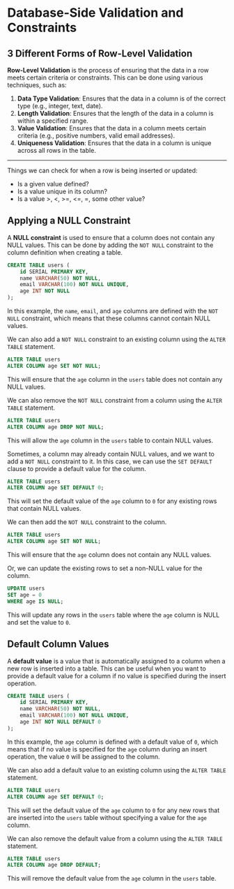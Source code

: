 # Database-Side Validation and Constraints

## 3 Different Forms of Row-Level Validation

**Row-Level Validation** is the process of ensuring that the data in a row meets certain criteria or constraints. This can be done using various techniques, such as:

1. **Data Type Validation**: Ensures that the data in a column is of the correct type (e.g., integer, text, date).
2. **Length Validation**: Ensures that the length of the data in a column is within a specified range.
3. **Value Validation**: Ensures that the data in a column meets certain criteria (e.g., positive numbers, valid email addresses).
4. **Uniqueness Validation**: Ensures that the data in a column is unique across all rows in the table.

<hr/>

Things we can check for when a row is being inserted or updated:

- Is a given value defined?
- Is a value unique in its column?
- Is a value >, <, >=, <=, =, some other value?

## Applying a NULL Constraint

A **NULL constraint** is used to ensure that a column does not contain any NULL values. This can be done by adding the `NOT NULL` constraint to the column definition when creating a table.

```sql
CREATE TABLE users (
    id SERIAL PRIMARY KEY,
    name VARCHAR(50) NOT NULL,
    email VARCHAR(100) NOT NULL UNIQUE,
    age INT NOT NULL
);
```

In this example, the `name`, `email`, and `age` columns are defined with the `NOT NULL` constraint, which means that these columns cannot contain NULL values.

We can also add a `NOT NULL` constraint to an existing column using the `ALTER TABLE` statement.

```sql
ALTER TABLE users
ALTER COLUMN age SET NOT NULL;
```

This will ensure that the `age` column in the `users` table does not contain any NULL values.

We can also remove the `NOT NULL` constraint from a column using the `ALTER TABLE` statement.

```sql
ALTER TABLE users
ALTER COLUMN age DROP NOT NULL;
```

This will allow the `age` column in the `users` table to contain NULL values.

Sometimes, a column may already contain NULL values, and we want to add a `NOT NULL` constraint to it. In this case, we can use the `SET DEFAULT` clause to provide a default value for the column.

```sql
ALTER TABLE users
ALTER COLUMN age SET DEFAULT 0;
```

This will set the default value of the `age` column to `0` for any existing rows that contain NULL values.

We can then add the `NOT NULL` constraint to the column.

```sql
ALTER TABLE users
ALTER COLUMN age SET NOT NULL;
```

This will ensure that the `age` column does not contain any NULL values.

Or, we can update the existing rows to set a non-NULL value for the column.

```sql
UPDATE users
SET age = 0
WHERE age IS NULL;
```

This will update any rows in the `users` table where the `age` column is NULL and set the value to `0`.

## Default Column Values

A **default value** is a value that is automatically assigned to a column when a new row is inserted into a table. This can be useful when you want to provide a default value for a column if no value is specified during the insert operation.

```sql
CREATE TABLE users (
    id SERIAL PRIMARY KEY,
    name VARCHAR(50) NOT NULL,
    email VARCHAR(100) NOT NULL UNIQUE,
    age INT NOT NULL DEFAULT 0
);
```

In this example, the `age` column is defined with a default value of `0`, which means that if no value is specified for the `age` column during an insert operation, the value `0` will be assigned to the column.

We can also add a default value to an existing column using the `ALTER TABLE` statement.

```sql
ALTER TABLE users
ALTER COLUMN age SET DEFAULT 0;
```

This will set the default value of the `age` column to `0` for any new rows that are inserted into the `users` table without specifying a value for the `age` column.

We can also remove the default value from a column using the `ALTER TABLE` statement.

```sql
ALTER TABLE users
ALTER COLUMN age DROP DEFAULT;
```

This will remove the default value from the `age` column in the `users` table.
